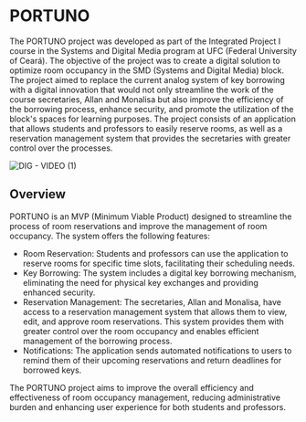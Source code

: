 # PORTUNO

The PORTUNO project was developed as part of the Integrated Project I course in the Systems and Digital Media program at UFC (Federal University of Ceará). The objective of the project was to create a digital solution to optimize room occupancy in the SMD (Systems and Digital Media) block. The project aimed to replace the current analog system of key borrowing with a digital innovation that would not only streamline the work of the course secretaries, Allan and Monalisa but also improve the efficiency of the borrowing process, enhance security, and promote the utilization of the block's spaces for learning purposes. The project consists of an application that allows students and professors to easily reserve rooms, as well as a reservation management system that provides the secretaries with greater control over the processes.

![DIG - VIDEO (1)](https://user-images.githubusercontent.com/86852231/190161782-9e45accf-b4a3-4213-89b0-710a4f4b5a24.png)


## Overview

PORTUNO is an MVP (Minimum Viable Product) designed to streamline the process of room reservations and improve the management of room occupancy. The system offers the following features:

- Room Reservation: Students and professors can use the application to reserve rooms for specific time slots, facilitating their scheduling needs.
- Key Borrowing: The system includes a digital key borrowing mechanism, eliminating the need for physical key exchanges and providing enhanced security.
- Reservation Management: The secretaries, Allan and Monalisa, have access to a reservation management system that allows them to view, edit, and approve room reservations. This system provides them with greater control over the room occupancy and enables efficient management of the borrowing process.
- Notifications: The application sends automated notifications to users to remind them of their upcoming reservations and return deadlines for borrowed keys.

The PORTUNO project aims to improve the overall efficiency and effectiveness of room occupancy management, reducing administrative burden and enhancing user experience for both students and professors.
